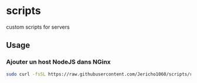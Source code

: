 # scripts
custom scripts for servers

## Usage

### Ajouter un host NodeJS dans NGinx

```bash
sudo curl -fsSL https://raw.githubusercontent.com/Jericho1060/scripts/refs/heads/main/set_new_nginx_app.sh | bash -s <domain> <port> <email>
```